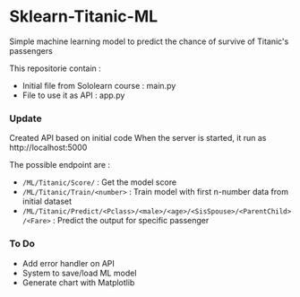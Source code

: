 # Sklearn-Titanic-ML
Simple machine learning model to predict the chance of survive of Titanic's passengers 

This repositorie contain :
 - Initial file from Sololearn course : main.py
 - File to use it as API : app.py

### Update
Created API based on initial code
When the server is started, it run as http://localhost:5000

The possible endpoint are :
- `/ML/Titanic/Score/` : Get the model score
- `/ML/Titanic/Train/<number>` : Train model with first n-number data from initial dataset
- `/ML/Titanic/Predict/<Pclass>/<male>/<age>/<SisSpouse>/<ParentChild>/<Fare>` : Predict the output for specific passenger

### To Do
- Add error handler on API
- System to save/load ML model
- Generate chart with Matplotlib
